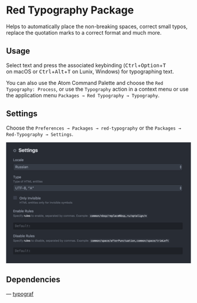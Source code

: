 # Red Typography Package
Helps to automatically place the non-breaking spaces, correct small typos, replace the quotation marks to a correct format and much more.

## Usage
Select text and press the associated keybinding (<kbd>Ctrl</kbd>+<kbd>Option</kbd>+<kbd>T</kbd> on macOS or <kbd>Ctrl</kbd>+<kbd>Alt</kbd>+<kbd>T</kbd> on Lunix, Windows) for typographing text.

You can also use the Atom Command Palette and choose the `Red Typography: Process`, or use the `Typography` action in a context menu or use the application menu `Packages → Red Typography → Typography`.

## Settings
Choose the `Preferences → Packages → red-typography` or the `Packages → Red-Typography → Settings`.

<img src="images/settings.png" />

## Dependencies
— [typograf](https://www.npmjs.com/package/typograf)
